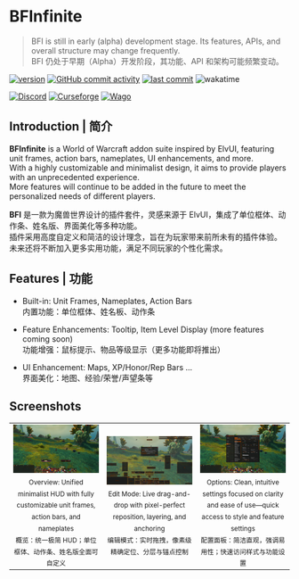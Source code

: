 # BFInfinite

> BFI is still in early (alpha) development stage. Its features, APIs, and overall structure may change frequently.  
> BFI 仍处于早期（Alpha）开发阶段，其功能、API 和架构可能频繁变动。

[![version](https://img.shields.io/github/v/release/enderneko/BFInfinite)](https://github.com/enderneko/BFInfinite/releases)
[![GitHub commit activity](https://img.shields.io/github/commit-activity/m/enderneko/BFInfinite)](https://github.com/enderneko/BFInfinite/commits/master)
[![last commit](https://img.shields.io/github/last-commit/enderneko/BFInfinite)](https://github.com/enderneko/BFInfinite/commits/master)
![wakatime](https://wakatime.com/badge/user/b2ffce60-8269-440f-81a0-7316f36a6085/project/018d1171-b06d-450e-a1df-352530ae96e8.svg)

[![Discord](https://img.shields.io/discord/1122747237546610760?label=Discord&color=5865F2)](https://discord.gg/9PSe3fKQGJ)
[![Curseforge](https://img.shields.io/curseforge/dt/1325150?label=CurseForge&color=F16436)](https://www.curseforge.com/wow/addons/bfinfinite)
[![Wago](https://img.shields.io/badge/Wago-AbstractFramework-ad1319)](https://addons.wago.io/addons/bfinfinite)

## Introduction | 简介

**BFInfinite** is a World of Warcraft addon suite inspired by ElvUI, featuring unit frames, action bars, nameplates, UI enhancements, and more.  
With a highly customizable and minimalist design, it aims to provide players with an unprecedented experience.  
More features will continue to be added in the future to meet the personalized needs of different players.

**BFI** 是一款为魔兽世界设计的插件套件，灵感来源于 ElvUI，集成了单位框体、动作条、姓名版、界面美化等多种功能。  
插件采用高度自定义和简洁的设计理念，旨在为玩家带来前所未有的插件体验。  
未来还将不断加入更多实用功能，满足不同玩家的个性化需求。

## Features | 功能

- Built-in: Unit Frames, Nameplates, Action Bars  
  内置功能：单位框体、姓名板、动作条
  
- Feature Enhancements: Tooltip, Item Level Display (more features coming soon)  
  功能增强：鼠标提示、物品等级显示（更多功能即将推出）

- UI Enhancement: Maps, XP/Honor/Rep Bars ...  
  界面美化：地图、经验/荣誉/声望条等

## Screenshots

<table>
  <tr>
    <td align="center" width="32%">
      <img src="https://raw.githubusercontent.com/enderneko/BFInfinite/refs/heads/master/.screenshots/BFI_overview.webp" alt="Overview" width="100%" /><br/>
      <sub>Overview: Unified minimalist HUD with fully customizable unit frames, action bars, and nameplates</sub><br/>
      <sub>概览：统一极简 HUD；单位框体、动作条、姓名版全面可自定义</sub>
    </td>
    <td align="center" width="32%">
      <img src="https://raw.githubusercontent.com/enderneko/BFInfinite/refs/heads/master/.screenshots/BFI_editmode.webp" alt="Edit Mode" width="100%" /><br/>
      <sub>Edit Mode: Live drag-and-drop with pixel-perfect reposition, layering, and anchoring</sub><br/>
      <sub>编辑模式：实时拖拽，像素级精确定位、分层与锚点控制</sub>
    </td>
    <td align="center" width="32%">
      <img src="https://raw.githubusercontent.com/enderneko/BFInfinite/refs/heads/master/.screenshots/BFI_options.webp" alt="Options" width="100%" /><br/>
      <sub>Options: Clean, intuitive settings focused on clarity and ease of use—quick access to style and feature settings</sub><br/>
      <sub>配置面板：简洁直观，强调易用性；快速访问样式与功能设置</sub>
    </td>
  </tr>
</table>
